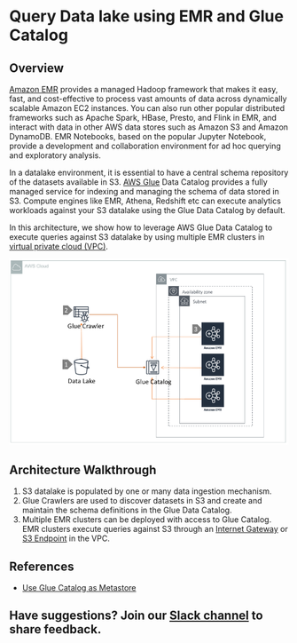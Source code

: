# Query Data lake using EMR and Glue Catalog

## Overview

[Amazon EMR](https://aws.amazon.com/emr/) provides a managed Hadoop framework that makes it easy, fast, and cost-effective to process vast amounts of data across dynamically scalable Amazon EC2 instances. You can also run other popular distributed frameworks such as Apache Spark, HBase, Presto, and Flink in EMR, and interact with data in other AWS data stores such as Amazon S3 and Amazon DynamoDB. EMR Notebooks, based on the popular Jupyter Notebook, provide a development and collaboration environment for ad hoc querying and exploratory analysis.

In a datalake environment, it is essential to have a central schema repository of the datasets available in S3. [AWS Glue](https://aws.amazon.com/glue/) Data Catalog provides a fully managed service for indexing and managing the schema of data stored in S3. Compute engines like EMR, Athena, Redshift etc can execute analytics workloads against your S3 datalake using the Glue Data Catalog by default.

In this architecture, we show how to leverage AWS Glue Data Catalog to execute queries against S3 datalake by using multiple EMR clusters in [virtual private cloud \(VPC\)](https://aws.amazon.com/vpc/).

![Query Data lake using EMR and Glue Catalog](../.gitbook/assets/analytics-emr-glue-catalog.png)

## Architecture  Walkthrough

1. S3 datalake is populated by one or many data ingestion mechanism.
2. Glue Crawlers are used to discover datasets in S3 and create and maintain the schema definitions in the Glue Data Catalog.
3. Multiple EMR clusters can be deployed with access to Glue Catalog. EMR clusters execute queries against  S3 through an [Internet Gateway](https://docs.aws.amazon.com/vpc/latest/userguide/VPC_Internet_Gateway.html) or [S3 Endpoint](https://docs.aws.amazon.com/vpc/latest/userguide/vpc-endpoints-s3.html) in the VPC.

## References

* [Use Glue Catalog as Metastore](https://docs.aws.amazon.com/emr/latest/ReleaseGuide/emr-hive-metastore-glue.html)

## Have suggestions? Join our [Slack channel](https://join.slack.com/t/cat-cwp4274/shared_invite/zt-e2ztjpgw-Bugw46iXsLbZ~V54AljWsA) to  share feedback.


